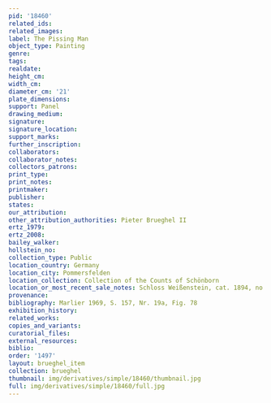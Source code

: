 ```yaml
---
pid: '18460'
related_ids: 
related_images: 
label: The Pissing Man
object_type: Painting
genre: 
tags: 
realdate: 
height_cm: 
width_cm: 
diameter_cm: '21'
plate_dimensions: 
support: Panel
drawing_medium: 
signature: 
signature_location: 
support_marks: 
further_inscription: 
collaborators: 
collaborator_notes: 
collectors_patrons: 
print_type: 
print_notes: 
printmaker: 
publisher: 
states: 
our_attribution: 
other_attribution_authorities: Pieter Brueghel II
ertz_1979: 
ertz_2008: 
bailey_walker: 
hollstein_no: 
collection_type: Public
location_country: Germany
location_city: Pommersfelden
location_collection: Collection of the Counts of Schönborn
location_or_most_recent_sale_notes: Schloss Weißenstein, cat. 1894, no. 72h
provenance: 
bibliography: Marlier 1969, S. 157, Nr. 19a, Fig. 78
exhibition_history: 
related_works: 
copies_and_variants: 
curatorial_files: 
external_resources: 
biblio: 
order: '1497'
layout: brueghel_item
collection: brueghel
thumbnail: img/derivatives/simple/18460/thumbnail.jpg
full: img/derivatives/simple/18460/full.jpg
---
```

